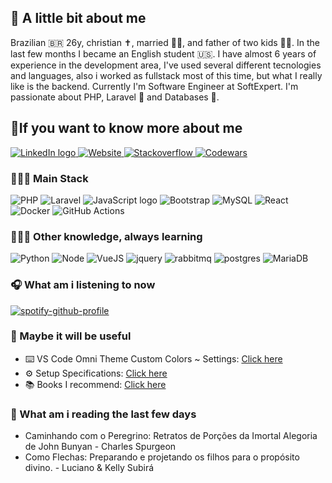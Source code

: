 ## 🧾 A little bit about me

Brazilian 🇧🇷 26y, christian ✝️️, married 👰‍♀️, and father of two kids 👶👶.
In the last few months I became an English student 🇺🇸.
I have almost 6 years of experience in the development area, I've used several different tecnologies and languages,
also i worked as fullstack most of this time, but what I really like is the backend.
Currently I'm Software Engineer at SoftExpert. I'm passionate about PHP, Laravel 🐘 and Databases 🐬.

## 📍If you want to know more about me

<div>
  <a href="https://www.linkedin.com/in/wellisson-ribeiro" target="_blank">
    <img src="https://img.shields.io/badge/LinkedIn-000?style=for-the-badge&logo=linkedin&logoColor=bd93f9" alt="LinkedIn logo" title="LinkedIn"/>
  </a>

  <a href="https://www.wribeiiro.com" target="_blank">
    <img src="https://img.shields.io/badge/Personal Website-000?style=for-the-badge&logo=wordpress&logoColor=bd93f9" alt="Website" title="Website"/>
  </a>

  <a href="https://stackoverflow.com/users/7039025/wribeiro" target="_blank">
    <img src="https://img.shields.io/badge/Stack_Overflow-000?style=for-the-badge&logo=stack-overflow&logoColor=bd93f9" alt="Stackoverflow" title="Stackoverflow"/>
  </a>
  
  <a href="https://www.codewars.com/users/wribeiiro" target="_blank">
    <img src="https://img.shields.io/badge/Codewars-000?style=for-the-badge&logo=Codewars&logoColor=bd93f9" alt="Codewars" title="Codewars"/>
  </a>
</div>

### 👨🏻‍💻 Main Stack

<div>
<img alt="PHP" src="https://img.shields.io/badge/PHP-000?style=for-the-badge&logo=php&logoColor=bd93f9"/>
<img alt="Laravel" src="https://img.shields.io/badge/Laravel-000?style=for-the-badge&&logo=laravel&logoColor=bd93f9"/>
<img alt="JavaScript logo" src="https://img.shields.io/badge/JavaScript-000?style=for-the-badge&logo=Javascript&logoColor=bd93f9" title="JavaScript" />
<img alt="Bootstrap" src="https://img.shields.io/badge/Bootstrap-000?style=for-the-badge&logo=bootstrap&logoColor=bd93f9"/>
<img alt="MySQL" src="https://img.shields.io/badge/MySQL-000?style=for-the-badge&logo=mysql&logoColor=bd93f9"/>
<img alt="React" src="https://img.shields.io/badge/React-000?style=for-the-badge&logo=react&logoColor=bd93f9" title="React" />
<img alt="Docker" src="https://img.shields.io/badge/Docker-000?style=for-the-badge&logo=docker&logoColor=bd93f9"/>
<img alt="GitHub Actions" src="https://img.shields.io/badge/Github Actions-000?style=for-the-badge&logo=githubactions&logoColor=bd93f9"/>
</div>

### 👨🏻‍💻 Other knowledge, always learning
<div>
<img alt="Python" src="https://img.shields.io/badge/Python-000?style=for-the-badge&logo=python&logoColor=bd93f9"/>
<img alt="Node" src="https://img.shields.io/badge/node.js-000?style=for-the-badge&logo=node.js&logoColor=bd93f9"/>
<img alt="VueJS" src="https://img.shields.io/badge/vuejs-000?style=for-the-badge&logo=vuedotjs&logoColor=bd93f9"/>
<img alt="jquery" src="https://img.shields.io/badge/jquery-000?style=for-the-badge&logo=jquery&logoColor=bd93f9"/>
<img alt="rabbitmq" src="https://img.shields.io/badge/Rabbitmq-000?style=for-the-badge&logo=rabbitmq&logoColor=bd93f9"/>
<img alt="postgres" src="https://img.shields.io/badge/postgres-000?style=for-the-badge&logo=postgresql&logoColor=bd93f9"/>
<img alt="MariaDB" src="https://img.shields.io/badge/MariaDB-000?style=for-the-badge&logo=MariaDB&logoColor=bd93f9"/>

</div>

### 🎧 What am i listening to now

[![spotify-github-profile](https://spotify-github-profile.vercel.app/api/view?uid=itd9eq7e1e947txikhoq350jh&cover_image=true&theme=novatorem)](https://github.com/kittinan/spotify-github-profile)

### 🧩 Maybe it will be useful

- ⌨️ VS Code Omni Theme Custom Colors ~ Settings: <a target="_blank" href="https://gist.github.com/wribeiiro/6665089319be97b14f2a914e90a864a4">Click here</a>
- ⚙️ Setup Specifications: <a target="_blank" href="https://gist.github.com/wribeiiro/23331348e70998486e1710a64d28893e">Click here</a>
- 📚 Books I recommend: <a target="_blank" href="https://github.com/wribeiiro/books">Click here</a>

### 📖 What am i reading the last few days

- Caminhando com o Peregrino: Retratos de Porções da Imortal Alegoria de John Bunyan - Charles Spurgeon
- Como Flechas: Preparando e projetando os filhos para o propósito divino. - Luciano & Kelly Subirá

